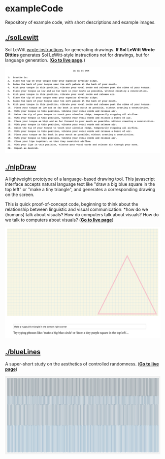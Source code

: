 # exampleCode

Repository of example code, with short descriptions and example images.

## [./solLewitt](https://github.com/annagarbier/exampleCode/edit/master/solLewitt)

Sol LeWitt [wrote instructions](https://www.google.com/search?q=sol+lewitt+wall+drawing+instructions&rlz=1C5CHFA_enUS807US807&source=lnms&tbm=isch&sa=X&ved=0ahUKEwjk-Py8h_bgAhVCZN8KHZKrBV4Q_AUIDigB&biw=1440&bih=766)
for generating drawings. **If Sol LeWitt Wrote Ditties** generates
Sol LeWitt-style instructions not for drawings, but for language generation. (**[Go to live page](https://annagarbier.github.io/exampleCode/solLewitt/).**)

![Image](https://github.com/annagarbier/exampleCode/blob/master/solLewitt/solLewittImg.png)

## [./nlpDraw](https://github.com/annagarbier/exampleCode/edit/master/nlpDraw)

A lightweight prototype of a language-based drawing tool. This javascript
interface accepts natural language text like "draw a big blue square in
the top left" or "make a tiny triangle", and generates a corresponding
drawing on the screen.

This is quick proof-of-concept code, beginning to think about the
relationship between linguistic and visual communication:
*how do we (humans) talk about visuals? How do computers talk about
visuals? How do we talk to computers about visuals?
(**[Go to live page](https://annagarbier.github.io/exampleCode/nlpDraw/)**)

![Image](https://github.com/annagarbier/exampleCode/blob/master/nlpDraw/nlpDrawImg.png)

## [./blueLines](https://github.com/annagarbier/exampleCode/edit/master/blueLines)

A super-short study on the aesthetics of controlled randomness. (**[Go to live page](https://annagarbier.github.io/exampleCode/blueLines/)**)

![Image](https://github.com/annagarbier/exampleCode/blob/master/blueLines/blueLinesImg.png)
